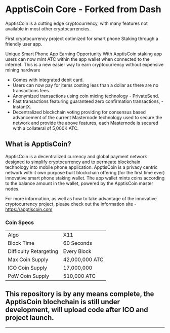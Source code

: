 ApptisCoin Core - Forked from Dash
===============================

ApptisCoin is a cutting edge cryptocurrency, with many 
features not available in most other cryptocurrencies.

First cryptocurrency project optimized for smart phone 
Staking through a friendly user app.

Unique Smart Phone App Earning Opportunity 
With ApptisCoin staking app users can now mint ATC within the 
app wallet when connected to the internet. This is a new easier 
way to earn cryptocurrency without expensive mining hardware

- Comes with integrated debit card.
- Users can now pay for items costing less than a dollar as there are no transactions fees.
- Anonymized transactions using coin mixing technology - PrivateSend.
- Fast transactions featuring guaranteed zero confirmation transactions, - InstantX.
- Decentralized blockchain voting providing for consensus based advancement of the current Masternode
  technology used to secure the network and provide the above features, each Masternode is secured
  with a collateral of 5,000K ATC.



What is ApptisCoin?
----------------

ApptisCoin is a decentralized currency and global payment network 
designed to simplify cryptocurrency and to permeate blockchain 
technology into mobile phone application. ApptisCoin is a privacy 
centric network with it own purpose built blockchain offering 
(for the first time ever) innovative smart phone staking wallet. 
The app wallet mints coins according to the balance amount in 
the wallet, powered by the ApptisCoin master nodes. 

For more information, as well as how to take advantage of the 
innovative cryptocurrency project, please check out the information site - https://apptiscoin.com


### Coin Specs
<table>
<tr><td>Algo</td><td>X11</td></tr>
<tr><td>Block Time</td><td>60 Seconds</td></tr>
<tr><td>Difficulty Retargeting</td><td>Every Block</td></tr>
<tr><td>Max Coin Supply </td><td>42,000,000 ATC</td></tr>
<tr><td>ICO Coin Supply </td><td>17,000,000</td></tr>
<tr><td>PoW Coin Supply</td><td>510,000 ATC</td></tr>
</table>



This repository is by any means complete, the ApptisCoin blochchain 
is still under development, will upload code after ICO and project launch. 
-------


-------------------




